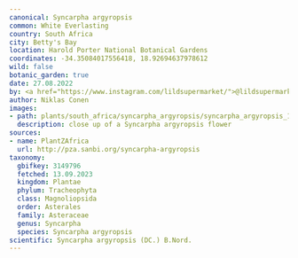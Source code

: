 ```yaml
---
canonical: Syncarpha argyropsis
common: White Everlasting
country: South Africa
city: Betty's Bay
location: Harold Porter National Botanical Gardens
coordinates: -34.35084017556418, 18.92694637978612
wild: false
botanic_garden: true
date: 27.08.2022
by: <a href="https://www.instagram.com/lildsupermarket/">@lildsupermarket</a>
author: Niklas Conen
images:
- path: plants/south_africa/syncarpha_argyropsis/syncarpha_argyropsis_1.jpg
  description: close up of a Syncarpha argyropsis flower
sources:
- name: PlantZAfrica
  url: http://pza.sanbi.org/syncarpha-argyropsis
taxonomy:
  gbifkey: 3149796
  fetched: 13.09.2023
  kingdom: Plantae
  phylum: Tracheophyta
  class: Magnoliopsida
  order: Asterales
  family: Asteraceae
  genus: Syncarpha
  species: Syncarpha argyropsis
scientific: Syncarpha argyropsis (DC.) B.Nord.
---
```

